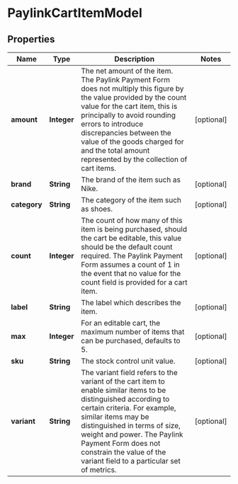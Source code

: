 

# PaylinkCartItemModel


## Properties

| Name | Type | Description | Notes |
|------------ | ------------- | ------------- | -------------|
|**amount** | **Integer** | The net amount of the item. The Paylink Payment Form does not multiply this figure by the value provided by the count value for the cart item, this is principally to avoid rounding errors to introduce discrepancies between the value of the goods charged for and the total amount represented by the collection of cart items. |  [optional] |
|**brand** | **String** | The brand of the item such as Nike. |  [optional] |
|**category** | **String** | The category of the item such as shoes. |  [optional] |
|**count** | **Integer** | The count of how many of this item is being purchased, should the cart be editable, this value should be the default count required. The Paylink Payment Form assumes a count of 1 in the event that no value for the count field is provided for a cart item. |  [optional] |
|**label** | **String** | The label which describes the item. |  [optional] |
|**max** | **Integer** | For an editable cart, the maximum number of items that can be purchased, defaults to 5. |  [optional] |
|**sku** | **String** | The stock control unit value. |  [optional] |
|**variant** | **String** | The variant field refers to the variant of the cart item to enable similar items to be distinguished according to certain criteria. For example, similar items may be distinguished in terms of size, weight and power. The Paylink Payment Form does not constrain the value of the variant field to a particular set of metrics. |  [optional] |



